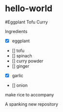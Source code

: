 hello-world
===========

#Eggplant Tofu Curry

Ingredients
- [x] eggplant
- [] tofu
- [] spinach
- [] curry powder
- [] ginger
- [x] garlic
- [] onion

make rice to accompany 

A spanking new repository
